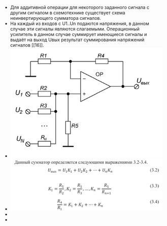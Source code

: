 - Для аддитивной операции для некоторого заданного сигнала с другим сигналом в схемотехнике существует схема неинвертирующего сумматора сигналов.
- На каждый из входов c U1..Un подаются напряжения, в данном случае эти сигналы являются слагаемыми. Операционный усилитель в данном случае суммирует имеющиеся сигналы и выдаёт на выход Uвых результат суммирования напряжений сигналов [[16]].
- ![image.png](../assets/image_1715794245344_0.png)
- ![image.png](../assets/image_1715794427682_0.png)
-
-